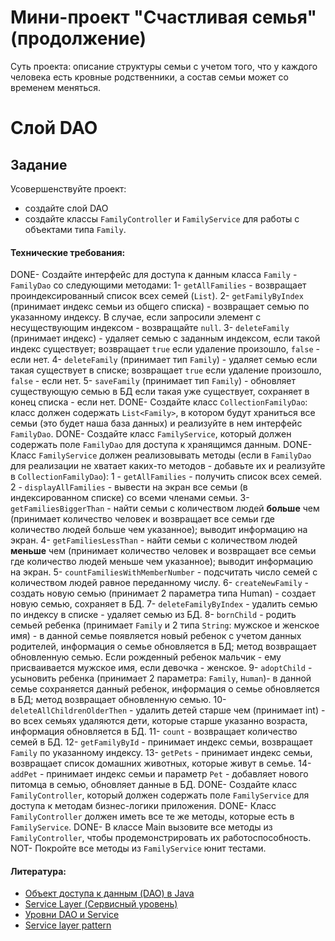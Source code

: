 # Мини-проект "Счастливая семья" (продолжение)

Суть проекта: описание структуры семьи с учетом того, что у каждого человека есть кровные родственники, а состав семьи может со временем меняться.

# Слой DAO
## Задание

Усовершенствуйте проект: 
 - создайте слой DAO
 - создайте классы `FamilyController` и `FamilyService` для работы с объектами типа `Family`.

#### Технические требования:
DONE- Создайте интерфейс для доступа к данным класса `Family` - `FamilyDao` со следующими методами:
  1- `getAllFamilies` - возвращает проиндексированный список всех семей (`List`).
  2- `getFamilyByIndex` (принимает индекс семьи из общего списка) - возвращает семью по указанному индексу. В случае, если запросили элемент с несуществующим индексом - возвращайте `null`.
  3- `deleteFamily` (принимает индекс) - удаляет семью с заданным индексом, если такой индекс существует; возвращает `true` если удаление произошло, `false` - если нет.
  4- `deleteFamily` (принимает тип `Family`) - удаляет семью если такая существует в списке; возвращает `true` если удаление произошло, `false` - если нет.
  5- `saveFamily` (принимает тип `Family`) - обновляет существующую семью в БД если такая уже существует, сохраняет в конец списка - если нет.
DONE- Создайте класс `CollectionFamilyDao`: класс должен содержать `List<Family>`, в котором будут храниться все семьи (это будет наша база данных) и реализуйте в нем интерфейс `FamilyDao`.
DONE- Создайте класс `FamilyService`, который должен содержать поле `FamilyDao` для доступа к хранящимся данным.
DONE- Класс `FamilyService` должен реализовывать методы (если в `FamilyDao` для реализации не хватает каких-то методов - добавьте их и реализуйте в `CollectionFamilyDao`):
  1 - `getAllFamilies` - получить список всех семей.
  2 - `displayAllFamilies` - вывести на экран все семьи (в индексированном списке) со всеми членами семьи.
  3- `getFamiliesBiggerThan` - найти семьи с количеством людей **больше** чем (принимает количество человек и возвращает все семьи где количество людей больше чем указанное); выводит информацию на экран.
  4- `getFamiliesLessThan` - найти семьи с количеством людей **меньше** чем (принимает количество человек и возвращает все семьи где количество людей меньше чем указанное); выводит информацию на экран.
  5- `countFamiliesWithMemberNumber` - подсчитать число семей с количеством людей равное переданному числу.
  6- `createNewFamily` - создать новую семью (принимает 2 параметра типа Human) - создает новую семью, сохраняет в БД.
  7- `deleteFamilyByIndex` - удалить семью по индексу в списке - удаляет семью из БД.
  8- `bornChild` - родить семьей ребенка (принимает `Family` и 2 типа `String`: мужское и женское имя) - в данной семье появляется новый ребенок с учетом данных родителей, информация о семье обновляется в БД; метод возвращает обновленную семью. Если рожденный ребенок мальчик - ему присваивается мужское имя, если девочка - женское.
  9- `adoptChild` - усыновить ребенка (принимает 2 параметра: `Family`, `Human`)- в данной семье сохраняется данный ребенок, информация о семье обновляется в БД; метод возвращает обновленную семью.
  10- `deleteAllChildrenOlderThen` - удалить детей старше чем (принимает int) - во всех семьях удаляются дети, которые старше указанно возраста, информация обновляется в БД.
  11- `count` - возвращает количество семей в БД.
  12- `getFamilyById` - принимает индекс семьи, возвращает `Family` по указанному индексу.
  13- `getPets` - принимает индекс семьи, возвращает список домашних животных, которые живут в семье.
  14- `addPet` - принимает индекс семьи и параметр `Pet` - добавляет нового питомца в семью, обновляет данные в БД.
DONE- Создайте класс `FamilyController`, который должен содержать поле `FamilyService` для доступа к методам бизнес-логики приложения.
DONE- Класс `FamilyController` должен иметь все те же методы, которые есть в `FamilyService`.
DONE- В классе Main вызовите все методы из `FamilyController`, чтобы продемонстрировать их работоспособность.
NOT- Покройте все методы из `FamilyService` юнит тестами.

#### Литература:
- [Объект доступа к данным (DAO) в Java](http://qaru.site/questions/31944/data-access-object-dao-in-java)
- [Service Layer (Сервисный уровень)](http://design-pattern.ru/patterns/service-layer.html)
- [Уровни DAO и Service](http://qaru.site/questions/89661/dao-and-service-layers-jpahibernate-spring)
- [Service layer pattern](https://en.wikipedia.org/wiki/Service_layer_pattern)
